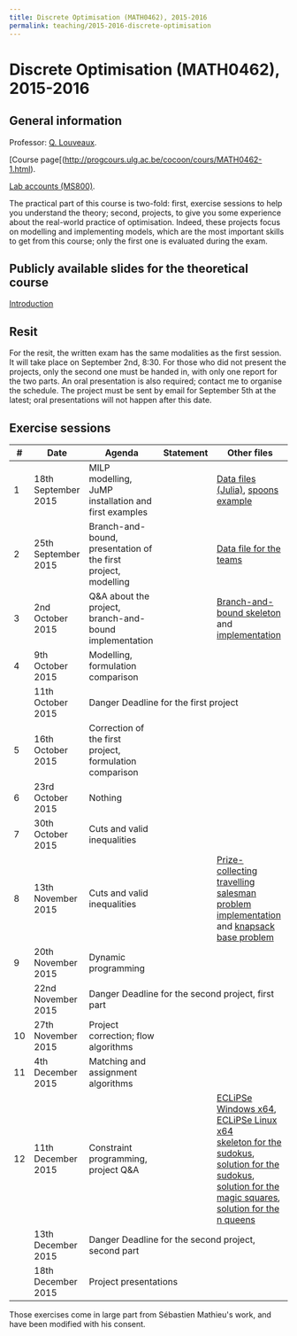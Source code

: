 ```yaml
---
title: Discrete Optimisation (MATH0462), 2015-2016
permalink: teaching/2015-2016-discrete-optimisation
---
```


# Discrete Optimisation (MATH0462), 2015-2016

## General information

Professor: [Q. Louveaux](http://www.montefiore.ulg.ac.be/~louveaux).

[Course page[(http://progcours.ulg.ac.be/cocoon/cours/MATH0462-1.html).

[Lab accounts (MS800)](http://www.student.montefiore.ulg.ac.be/accounts.php).

The practical part of this course is two-fold: first, exercise sessions to help you understand the theory; second, projects, to give you some experience about the real-world practice of optimisation. Indeed, these projects focus on modelling and implementing models, which are the most important skills to get from this course; only the first one is evaluated during the exam.

## Publicly available slides for the theoretical course

[Introduction](/files/math0462-2015/OD_Cours1_2015.pdf)

## Resit 

For the resit, the written exam has the same modalities as the first session. It will take place on September 2nd, 8:30. For those who did not present the projects, only the second one must be handed in, with only one report for the two parts. An oral presentation is also required; contact me to organise the schedule. The project must be sent by email for September 5th at the latest; oral presentations will not happen after this date.

## Exercise sessions

<table>
    <thead>
        <tr>
            <th>#</th>
            <th>Date</th>
            <th>Agenda</th>
            <th>Statement</th>
            <th>Other files</th>
        </tr>
    </thead>
    <tbody>
        <tr>
            <td>1</td>
            <td>18th September 2015</td>
            <td>MILP modelling, JuMP installation and first examples</td>
            <td><a href="http://www.montefiore.ulg.ac.be/~tcuvelier/files/math0462-2015/R1_modelling.pdf"><span class="glyphicon glyphicon-download-alt"></span></a></td>
            <td><a href="http://www.montefiore.ulg.ac.be/~tcuvelier/files/math0462-2015/R1_data.tar">Data files (Julia)</a>, <a href="http://www.montefiore.ulg.ac.be/~tcuvelier/files/math0462-2015/R1_spoons_model.jl">spoons example</a></td>
        </tr>
        <tr>
            <td>2</td>
            <td>25th September 2015</td>
            <td>Branch-and-bound, presentation of the first project, modelling</td>
            <td><a href="http://www.montefiore.ulg.ac.be/~tcuvelier/files/math0462-2015/R2_bnb_modelling.pdf"><span class="glyphicon glyphicon-download-alt"></span></a></td>
            <td><a href="http://www.montefiore.ulg.ac.be/~tcuvelier/files/math0462-2015/R2_teams.jl">Data file for the teams</a></td>
        </tr>
        <tr>
            <td>3</td>
            <td>2nd October 2015</td>
            <td>Q&amp;A about the project, branch-and-bound implementation</td>
            <td><a href="http://www.montefiore.ulg.ac.be/~tcuvelier/files/math0462-2015/R3_bnb.pdf"><span class="glyphicon glyphicon-download-alt"></span></a></td>
            <td><a href="http://www.montefiore.ulg.ac.be/~tcuvelier/files/math0462-2015/R3_bnb_skeleton.jl">Branch-and-bound skeleton</a> and <a href="http://www.montefiore.ulg.ac.be/~tcuvelier/files/math0462-2015/R3_bnb.jl">implementation</a></td>
        </tr>
        <tr>
            <td>4</td>
            <td>9th October 2015</td>
            <td>Modelling, formulation comparison</td>
            <td><a href="http://www.montefiore.ulg.ac.be/~tcuvelier/files/math0462-2015/R4_comparison_modelling.pdf"><span class="glyphicon glyphicon-download-alt"></span></a></td>
            <td></td>
        </tr>
        <tr>
            <td></td>
            <td>11th October 2015</td>
            <td colspan="3"><span class="label label-danger">Danger</span> Deadline for the first project</td>
        </tr>
        <tr>
            <td>5</td>
            <td>16th October 2015</td>
            <td>Correction of the first project, formulation comparison</td>
            <td><a href="http://www.montefiore.ulg.ac.be/~tcuvelier/files/math0462-2015/R5_comparison.pdf"><span class="glyphicon glyphicon-download-alt"></span></a></td>
            <td></td>
        </tr>
        <tr>
            <td>6</td>
            <td>23rd October 2015</td>
            <td>Nothing</td>
            <td></td>
            <td></td>
        </tr>
        <tr>
            <td>7</td>
            <td>30th October 2015</td>
            <td>Cuts and valid inequalities</td>
            <td><a href="http://www.montefiore.ulg.ac.be/~tcuvelier/files/math0462-2015/R7_cuts.pdf"><span class="glyphicon glyphicon-download-alt"></span></a></td>
            <td></td>
        </tr>
        <tr>
            <td>8</td>
            <td>13th November 2015</td>
            <td>Cuts and valid inequalities</td>
            <td><a href="http://www.montefiore.ulg.ac.be/~tcuvelier/files/math0462-2015/R8_cuts.pdf"><span class="glyphicon glyphicon-download-alt"></span></a></td>
            <td><a href="http://www.montefiore.ulg.ac.be/~tcuvelier/files/math0462-2015/R8_pctsp.jl">Prize-collecting travelling salesman problem implementation</a> and <a href="http://www.montefiore.ulg.ac.be/~tcuvelier/files/math0462-2015/R8_knapsack.jl">knapsack base problem</a></td>
        </tr>
        <tr>
            <td>9</td>
            <td>20th November 2015</td>
            <td>Dynamic programming</td>
            <td><a href="http://www.montefiore.ulg.ac.be/~tcuvelier/files/math0462-2015/R9_dp.pdf"><span class="glyphicon glyphicon-download-alt"></span></a></td>
            <td></td>
        </tr>
        <tr>
            <td></td>
            <td>22nd November 2015</td>
            <td colspan="3"><span class="label label-danger">Danger</span> Deadline for the second project, first part</td>
        </tr>
        <tr>
            <td>10</td>
            <td>27th November 2015</td>
            <td>Project correction; flow algorithms</td>
            <td><a href="http://www.montefiore.ulg.ac.be/~tcuvelier/files/math0462-2015/R10_flows.pdf"><span class="glyphicon glyphicon-download-alt"></span></a></td>
            <td></td>
        </tr>
        <tr>
            <td>11</td>
            <td>4th December 2015</td>
            <td>Matching and assignment algorithms</td>
            <td><a href="http://www.montefiore.ulg.ac.be/~tcuvelier/files/math0462-2015/R11_matching.pdf"><span class="glyphicon glyphicon-download-alt"></span></a></td>
            <td></td>
        </tr>
        <tr>
            <td>12</td>
            <td>11th December 2015</td>
            <td>Constraint programming, project Q&amp;A</td>
            <td><a href="http://www.montefiore.ulg.ac.be/~tcuvelier/files/math0462-2015/R12_cp.pdf"><span class="glyphicon glyphicon-download-alt"></span></a></td>
            <td><a href="http://www.mirrorservice.org/sites/eclipseclp.org/Distribution/Current/6.1_216_x86_64_nt/ECLiPSe_6.1_216_x86_64_nt.exe">ECLiPSe Windows x64</a>, <a href="http://www.mirrorservice.org/sites/eclipseclp.org/Distribution/Current/6.1_216_x86_64_linux/eclipse_basic.tgz">ECLiPSe Linux x64</a><br/>
            <a href="http://www.montefiore.ulg.ac.be/~tcuvelier/files/math0462-2015/R12_sudoku.ecl">skeleton for the sudokus</a>, <a href="http://www.montefiore.ulg.ac.be/~tcuvelier/files/math0462-2015/R12_sudoku_solution.ecl">solution for the sudokus</a>, <a href="http://www.montefiore.ulg.ac.be/~tcuvelier/files/math0462-2015/R12_magic_solution.ecl">solution for the magic squares</a>, <a href="http://www.montefiore.ulg.ac.be/~tcuvelier/files/math0462-2015/R12_queens_solution.ecl">solution for the n queens</a></td>
        </tr>
        <tr>
            <td></td>
            <td>13th December 2015</td>
            <td colspan="3"><span class="label label-danger">Danger</span> Deadline for the second project, second part</td>
        </tr>
        <tr>
            <td></td>
            <td>18th December 2015</td>
            <td colspan="3">Project presentations</td>
        </tr>
    </tbody>
</table>

Those exercises come in large part from Sébastien Mathieu's work, and have been modified with his consent. 